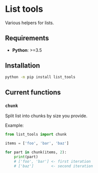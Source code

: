 # List tools

Various helpers for lists.

## Requirements
* **Python**: >=3.5

## Installation
```sh
python -m pip install list_tools
```

## Current functions
### `chunk`
Split list into chunks by size you provide.

Example:
```python
from list_tools import chunk

items = ['foo', 'bar', 'baz']

for part in chunk(items, 2):
	print(part)
	# ['foo', 'bar'] <- first iteration
	# ['baz']        <- second iteration
```

